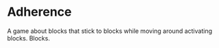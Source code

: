 Adherence
=========

A game about blocks that stick to blocks while moving around activating blocks. Blocks.